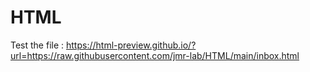 # HTML
Test the file : https://html-preview.github.io/?url=https://raw.githubusercontent.com/jmr-lab/HTML/main/inbox.html
